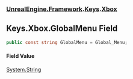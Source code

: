### [UnrealEngine.Framework](UnrealEngine_Framework.md 'UnrealEngine.Framework').[Keys](Keys.md 'UnrealEngine.Framework.Keys').[Xbox](Keys_Xbox.md 'UnrealEngine.Framework.Keys.Xbox')
## Keys.Xbox.GlobalMenu Field
```csharp
public const string GlobalMenu = Global_Menu;
```
#### Field Value
[System.String](https://docs.microsoft.com/en-us/dotnet/api/System.String 'System.String')

